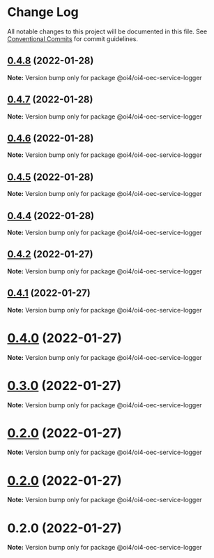 # Change Log

All notable changes to this project will be documented in this file.
See [Conventional Commits](https://conventionalcommits.org) for commit guidelines.

## [0.4.8](https://github.com/OI4/oi4-service/compare/@oi4/oi4-oec-service-logger@0.4.7...@oi4/oi4-oec-service-logger@0.4.8) (2022-01-28)

**Note:** Version bump only for package @oi4/oi4-oec-service-logger





## [0.4.7](https://github.com/OI4/oi4-service/compare/@oi4/oi4-oec-service-logger@0.4.6...@oi4/oi4-oec-service-logger@0.4.7) (2022-01-28)

**Note:** Version bump only for package @oi4/oi4-oec-service-logger





## [0.4.6](https://github.com/OI4/oi4-service/compare/@oi4/oi4-oec-service-logger@0.4.5...@oi4/oi4-oec-service-logger@0.4.6) (2022-01-28)

**Note:** Version bump only for package @oi4/oi4-oec-service-logger





## [0.4.5](https://github.com/OI4/oi4-service/compare/@oi4/oi4-oec-service-logger@0.4.4...@oi4/oi4-oec-service-logger@0.4.5) (2022-01-28)

**Note:** Version bump only for package @oi4/oi4-oec-service-logger





## [0.4.4](https://github.com/OI4/oi4-service/compare/@oi4/oi4-oec-service-logger@0.4.2...@oi4/oi4-oec-service-logger@0.4.4) (2022-01-28)

**Note:** Version bump only for package @oi4/oi4-oec-service-logger





## [0.4.2](https://github.com/OI4/oi4-service/compare/@oi4/oi4-oec-service-logger@0.4.1...@oi4/oi4-oec-service-logger@0.4.2) (2022-01-27)

**Note:** Version bump only for package @oi4/oi4-oec-service-logger





## [0.4.1](https://github.com/OI4/oi4-service/compare/@oi4/oi4-oec-service-logger@0.4.0...@oi4/oi4-oec-service-logger@0.4.1) (2022-01-27)

**Note:** Version bump only for package @oi4/oi4-oec-service-logger





# [0.4.0](https://github.com/OI4/oi4-service/compare/@oi4/oi4-oec-service-logger@0.3.0...@oi4/oi4-oec-service-logger@0.4.0) (2022-01-27)

**Note:** Version bump only for package @oi4/oi4-oec-service-logger





# [0.3.0](https://github.com/OI4/oi4-service/compare/@oi4/oi4-oec-service-logger@0.2.0...@oi4/oi4-oec-service-logger@0.3.0) (2022-01-27)

**Note:** Version bump only for package @oi4/oi4-oec-service-logger





# [0.2.0](https://github.com/OI4/oi4-service/compare/@oi4/oi4-oec-service-logger@0.2.0...@oi4/oi4-oec-service-logger@0.2.0) (2022-01-27)

**Note:** Version bump only for package @oi4/oi4-oec-service-logger





# [0.2.0](https://github.com/OI4/oi4-service/compare/@oi4/oi4-oec-service-logger@0.2.0...@oi4/oi4-oec-service-logger@0.2.0) (2022-01-27)

**Note:** Version bump only for package @oi4/oi4-oec-service-logger





# 0.2.0 (2022-01-27)

**Note:** Version bump only for package @oi4/oi4-oec-service-logger
